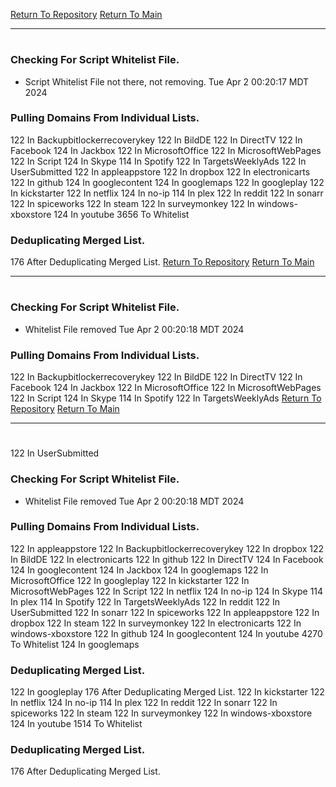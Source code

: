 [Return To Repository](https://github.com/DigitalWarrior/piholeparser/)
[Return To Main](https://github.com/DigitalWarrior/piholeparser/blob/master/RecentRunLogs/Mainlog.md)
____________________________________
# 
### Checking For Script Whitelist File.
* Script Whitelist File not there, not removing. Tue Apr  2 00:20:17 MDT 2024
### Pulling Domains From Individual Lists.
122 In Backupbitlockerrecoverykey
122 In BildDE
122 In DirectTV
122 In Facebook
124 In Jackbox
122 In MicrosoftOffice
122 In MicrosoftWebPages
122 In Script
124 In Skype
114 In Spotify
122 In TargetsWeeklyAds
122 In UserSubmitted
122 In appleappstore
122 In dropbox
122 In electronicarts
122 In github
124 In googlecontent
124 In googlemaps
122 In googleplay
122 In kickstarter
122 In netflix
124 In no-ip
114 In plex
122 In reddit
122 In sonarr
122 In spiceworks
122 In steam
122 In surveymonkey
122 In windows-xboxstore
124 In youtube
3656 To Whitelist
### Deduplicating Merged List.
176 After Deduplicating Merged List.
[Return To Repository](https://github.com/DigitalWarrior/piholeparser/)
[Return To Main](https://github.com/DigitalWarrior/piholeparser/blob/master/RecentRunLogs/Mainlog.md)
____________________________________
# 
### Checking For Script Whitelist File.
* Whitelist File removed Tue Apr  2 00:20:18 MDT 2024
### Pulling Domains From Individual Lists.
122 In Backupbitlockerrecoverykey
122 In BildDE
122 In DirectTV
122 In Facebook
124 In Jackbox
122 In MicrosoftOffice
122 In MicrosoftWebPages
122 In Script
124 In Skype
114 In Spotify
122 In TargetsWeeklyAds
[Return To Repository](https://github.com/DigitalWarrior/piholeparser/)
[Return To Main](https://github.com/DigitalWarrior/piholeparser/blob/master/RecentRunLogs/Mainlog.md)
____________________________________
# 
122 In UserSubmitted
### Checking For Script Whitelist File.
* Whitelist File removed Tue Apr  2 00:20:18 MDT 2024
### Pulling Domains From Individual Lists.
122 In appleappstore
122 In Backupbitlockerrecoverykey
122 In dropbox
122 In BildDE
122 In electronicarts
122 In github
122 In DirectTV
124 In Facebook
124 In googlecontent
124 In Jackbox
124 In googlemaps
122 In MicrosoftOffice
122 In googleplay
122 In kickstarter
122 In MicrosoftWebPages
122 In Script
122 In netflix
124 In no-ip
124 In Skype
114 In plex
114 In Spotify
122 In TargetsWeeklyAds
122 In reddit
122 In UserSubmitted
122 In sonarr
122 In spiceworks
122 In appleappstore
122 In dropbox
122 In steam
122 In surveymonkey
122 In electronicarts
122 In windows-xboxstore
122 In github
124 In googlecontent
124 In youtube
4270 To Whitelist
124 In googlemaps
### Deduplicating Merged List.
122 In googleplay
176 After Deduplicating Merged List.
122 In kickstarter
122 In netflix
124 In no-ip
114 In plex
122 In reddit
122 In sonarr
122 In spiceworks
122 In steam
122 In surveymonkey
122 In windows-xboxstore
124 In youtube
1514 To Whitelist
### Deduplicating Merged List.
176 After Deduplicating Merged List.

